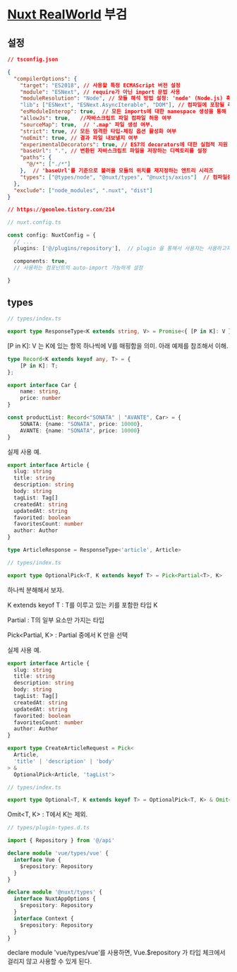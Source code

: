 # [Nuxt RealWorld](https://github.com/pocojang/nuxt-realworld) 부검

## 설정

```json
// tsconfig.json

{
  "compilerOptions": {
    "target": "ES2018", // 사용할 특정 ECMAScript 버전 설정
    "module": "ESNext", // require가 아닌 import 문법 사용
    "moduleResolution": "Node", // 모듈 해석 방법 설정: 'node' (Node.js) 혹은 'classic'
    "lib": ["ESNext", "ESNext.AsyncIterable", "DOM"], // 컴파일에 포함될 라이브러리 파일 목록
    "esModuleInterop": true,  // 모든 imports에 대한 namespace 생성을 통해 CommonJS와 ES Modules 간의 상호 운용성이 생기게할 지 여부
    "allowJs": true,   //자바스크립트 파일 컴파일 허용 여부
    "sourceMap": true,  // '.map' 파일 생성 여부.
    "strict": true, // 모든 엄격한 타입-체킹 옵션 활성화 여부
    "noEmit": true, // 결과 파일 내보낼지 여부
    "experimentalDecorators": true, // ES7의 decorators에 대한 실험적 지원 여부
    "baseUrl": ".", // 변환된 자바스크립트 파일을 저장하는 디렉토리를 설정
    "paths": {
      "@/*": ["./*"]
    },  // 'baseUrl'를 기준으로 불러올 모듈의 위치를 재지정하는 엔트리 시리즈
    "types": ["@types/node", "@nuxt/types", "@nuxtjs/axios"]  // 컴파일중 포함될 타입 정의 파일 목록
  },
  "exclude": ["node_modules", ".nuxt", "dist"]
}

// https://geonlee.tistory.com/214
```

```TypeScript
// nuxt.config.ts

const config: NuxtConfig = {
  // ...
  plugins: ['@/plugins/repository'],  // plugin 을 통해서 사용자는 사용하고자 하는 함수 혹은 instance 를 vue root application 혹은 context 에 binding

  components: true,
  // 사용하는 컴포넌트의 auto-import 가능하게 설정

}
```

## types

```TypeScript
// types/index.ts

export type ResponseType<K extends string, V> = Promise<{ [P in K]: V }>
```

[P in K]: V 는 K에 있는 항목 하나씩에 V를 매핑함을 의미. 아래 예제를 참조해서 이해.

```TypeScript
type Record<K extends keyof any, T> = {
    [P in K]: T;
};

export interface Car {
    name: string,
    price: number
}

const productList: Record<"SONATA" | "AVANTE", Car> = {
    SONATA: {name: "SONATA", price: 10000},
    AVANTE: {name: "SONATA", price: 10000}
}
```

실제 사용 예.

```TypeScript
export interface Article {
  slug: string
  title: string
  description: string
  body: string
  tagList: Tag[]
  createdAt: string
  updatedAt: string
  favorited: boolean
  favoritesCount: number
  author: Author
}

type ArticleResponse = ResponseType<'article', Article>
```

```TypeScript
// types/index.ts

export type OptionalPick<T, K extends keyof T> = Pick<Partial<T>, K>
```
하나씩 분해해서 보자.

K extends keyof T : T를 이루고 있는 키를 포함한 타입 K

Partial<T> : T의 일부 요소만 가지는 타입

Pick<Partial<T>, K> : Partial<T> 중에서 K 만을 선택

실제 사용 예.

```TypeScript
export interface Article {
  slug: string
  title: string
  description: string
  body: string
  tagList: Tag[]
  createdAt: string
  updatedAt: string
  favorited: boolean
  favoritesCount: number
  author: Author
}

export type CreateArticleRequest = Pick<
  Article,
  'title' | 'description' | 'body'
> &
  OptionalPick<Article, 'tagList'>
```

```TypeScript
// types/index.ts

export type Optional<T, K extends keyof T> = OptionalPick<T, K> & Omit<T, K>
```

Omit<T, K> : T에서 K는 제외.

```TypeScript
// types/plugin-types.d.ts

import { Repository } from '@/api'

declare module 'vue/types/vue' {
  interface Vue {
    $repository: Repository
  }
}

declare module '@nuxt/types' {
  interface NuxtAppOptions {
    $repository: Repository
  }
  interface Context {
    $repository: Repository
  }
}
```

declare module 'vue/types/vue'를 사용하면, Vue.$repository 가 타입 체크에서 걸리지 않고 사용할 수 있게 된다.


